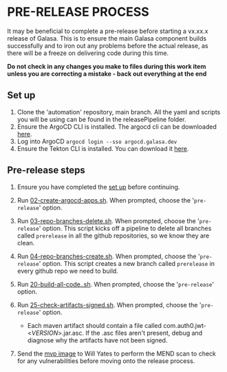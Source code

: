 # PRE-RELEASE PROCESS
It may be beneficial to complete a pre-release before starting a vx.xx.x release of Galasa. This is to ensure the main Galasa component builds successfully and to iron out any problems before the actual release, as there will be a freeze on delivering code during this time. 

**Do not check in any changes you make to files during this work item unless you are correcting a mistake - back out everything at the end**

## Set up

1. Clone the 'automation' repository, main branch. All the yaml and scripts you will be using can be found in the releasePipeline folder.
2. Ensure the ArgoCD CLI is installed. The argocd cli can be downloaded [here]( https://argo-cd.readthedocs.io/en/stable/cli_installation/).
3. Log into ArgoCD `argocd login --sso argocd.galasa.dev`
4. Ensure the Tekton CLI is installed. You can download it [here](https://tekton.dev/docs/cli/).


## Pre-release steps

1. Ensure you have completed the [set up](#set-up) before continuing.
2. Run [02-create-argocd-apps.sh](./02-create-argocd-apps.sh). When prompted, choose the '`pre-release`' option.
3. Run [03-repo-branches-delete.sh](./03-repo-branches-delete.sh). When prompted, choose the '`pre-release`' option. 
This script kicks off a pipeline to delete all branches called `prerelease` in all the github repositories, so we know they are clean.
4. Run [04-repo-branches-create.sh](./04-repo-branches-create.sh).  When prompted, choose the '`pre-release`' option.  This script creates
a new branch called `prerelease` in every github repo we need to build.
5. Run [20-build-all-code..sh](./20-build-all-code.sh). When prompted, choose the '`pre-release`' option.
6. Run [25-check-artifacts-signed.sh](./25-check-artifacts-signed.sh). When prompted, choose the '`pre-release`' option. 
    - Each maven artifact should contain a file called com.auth0.jwt-<*VERSION*>.jar.asc. If the .asc files aren't present, debug and diagnose why the artifacts have not been signed.

7. Send the [mvp image](https://development.galasa.dev/prerelease/maven-repo/mvp/dev/galasa/galasa-isolated-mvp) to Will Yates to perform the MEND scan to check for any vulnerabilities before moving onto the release process.